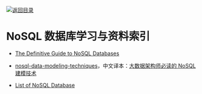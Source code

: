 [![返回目录](https://parg.co/UGo)](https://github.com/wxyyxc1992/Awesome-Reference)

# NoSQL 数据库学习与资料索引

* [The Definitive Guide to NoSQL Databases](https://www.toptal.com/database/the-definitive-guide-to-nosql-databases)

* [nosql-data-modeling-techniques](https://highlyscalable.wordpress.com/2012/03/01/nosql-data-modeling-techniques/)，中文译本：[大数据架构师必读的 NoSQL 建模技术 ](http://www.dataguru.cn/article-9422-1.html)

* [List of NoSQL Database](http://nosql-database.org/)
